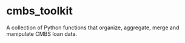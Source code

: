 # cmbs_toolkit
A collection of Python functions that organize, aggregate, merge and manipulate CMBS loan data.
